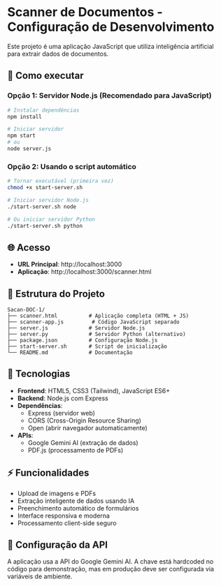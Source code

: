 # Scanner de Documentos - Configuração de Desenvolvimento

Este projeto é uma aplicação JavaScript que utiliza inteligência artificial para extrair dados de documentos.

## 🚀 Como executar

### Opção 1: Servidor Node.js (Recomendado para JavaScript)
```bash
# Instalar dependências
npm install

# Iniciar servidor
npm start
# ou
node server.js
```

### Opção 2: Usando o script automático
```bash
# Tornar executável (primeira vez)
chmod +x start-server.sh

# Iniciar servidor Node.js
./start-server.sh node

# Ou iniciar servidor Python
./start-server.sh python
```

## 🌐 Acesso

- **URL Principal**: http://localhost:3000
- **Aplicação**: http://localhost:3000/scanner.html

## 📁 Estrutura do Projeto

```
Sacan-DOC-1/
├── scanner.html          # Aplicação completa (HTML + JS)
├── scanner-app.js         # Código JavaScript separado
├── server.js             # Servidor Node.js
├── server.py             # Servidor Python (alternativo)
├── package.json          # Configuração Node.js
├── start-server.sh       # Script de inicialização
└── README.md             # Documentação
```

## 🔧 Tecnologias

- **Frontend**: HTML5, CSS3 (Tailwind), JavaScript ES6+
- **Backend**: Node.js com Express
- **Dependências**: 
  - Express (servidor web)
  - CORS (Cross-Origin Resource Sharing)
  - Open (abrir navegador automaticamente)
- **APIs**: 
  - Google Gemini AI (extração de dados)
  - PDF.js (processamento de PDFs)

## ⚡ Funcionalidades

- Upload de imagens e PDFs
- Extração inteligente de dados usando IA
- Preenchimento automático de formulários
- Interface responsiva e moderna
- Processamento client-side seguro

## 🔑 Configuração da API

A aplicação usa a API do Google Gemini AI. A chave está hardcoded no código para demonstração, mas em produção deve ser configurada via variáveis de ambiente.